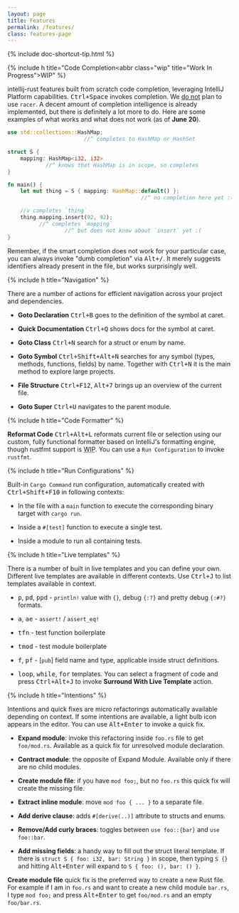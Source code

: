 ```yaml
---
layout: page
title: Features
permalink: /features/
class: features-page
---
```


{% include doc-shortcut-tip.html %}

{% include h title="Code Completion<abbr class=\"wip\" title=\"Work In Progress\">WIP</abbr>" %}

intellij-rust features built from scratch code completion, leveraging IntelliJ
Platform capabilities. <kbd>Ctrl+Space</kbd> invokes completion. We [do not](http://localhost:4000/docs/faq.html#racer)
plan to use `racer`. A decent amount of completion intelligence is already implemented,
but there is definitely a lot more to do. Here are some examples of what works and
what does not work (as of **June 20**).

```rust
use std::collections::HashMap;
                        //^ completes to HashMap or HashSet

struct S {
    mapping: HashMap<i32, i32>
            //^ knows that HashMap is in scope, so completes
}

fn main() {
    let mut thing = S { mapping: HashMap::default() };
                                          //^ no completion here yet :(

    //v completes `thing`
    thing.mapping.insert(92, 92);
          //^ completes `mapping`
                  //^ but does not know about `insert` yet :(
}
```

Remember, if the smart completion does not work for your particular case,
you can always invoke "dumb completion" via <kbd>Alt+/</kbd>. It merely suggests
identifiers already present in the file, but works surprisingly well.

{% include h title="Navigation" %}

There are a number of actions for efficient navigation across your project and dependencies.

* **Goto Declaration** <kbd>Ctrl+B</kbd> goes to the definition of the symbol at caret.

* **Quick Documentation** <kbd>Ctrl+Q</kbd> shows docs for the symbol at caret.

* **Goto Class** <kbd>Ctrl+N</kbd> search for a struct or enum by name.

* **Goto Symbol** <kbd>Ctrl+Shift+Alt+N</kbd> searches for any symbol (types, methods,
  functions, fields) by name. Together with <kbd>Ctrl+N</kbd> it is the main
  method to explore large projects.

* **File Structure** <kbd>Ctrl+F12</kbd>, <kbd>Alt+7</kbd> brings up an overview of the current file.

* **Goto Super** <kbd>Ctrl+U</kbd> navigates to the parent module.


{% include h title="Code Formatter" %}

**Reformat Code** <kbd>Ctrl+Alt+L</kbd> reformats current file or selection using our custom,
fully functional formatter based on IntelliJ's formatting engine, though rustfmt
support is <abbr class="wip" title="Work In Progress">WIP</abbr>. You can use a `Run Configuration` to invoke
`rustfmt`.


{% include h title="Run Configurations" %}

Built-in `Cargo Command` run configuration, automatically created with
<kbd>Ctrl+Shift+F10</kbd> in following contexts:

  * In the file with a `main` function to execute the corresponding binary
    target with `cargo run`.

  * Inside a `#[test]` function to execute a single test.

  * Inside a module to run all containing tests.


{% include h title="Live templates" %}

There is a number of built in live templates and you can define your own.
Different live templates are available in different contexts. Use
<kbd>Ctrl+J</kbd> to list templates available in context.

  * <kbd>p</kbd>, <kbd>pd</kbd>, <kbd>ppd</kbd> - `println!` value with `{}`,
    debug `{:?}` and pretty debug `{:#?}` formats.

  * <kbd>a</kbd>, <kbd>ae</kbd> - `assert!` / `assert_eq!`

  * <kbd>tfn</kbd> - test function boilerplate

  * <kbd>tmod</kbd> - test module boilerplate

  * <kbd>f</kbd>, <kbd>pf</kbd> - \[`pub`\] field name and type, applicable
    inside struct definitions.

  * <kbd>loop</kbd>, <kbd>while</kbd>, <kbd>for</kbd> templates. You can select
    a fragment of code and press <kbd>Ctrl+Alt+J</kbd> to invoke **Surround With
    Live Template** action.


{% include h title="Intentions" %}

Intentions and quick fixes are micro refactorings automatically available
depending on context. If some intentions are available, a light bulb icon
appears in the editor. You can use <kbd>Alt+Enter</kbd> to invoke a quick fix.

  * **Expand module**: invoke this refactoring inside `foo.rs` file to get `foo/mod.rs`.
    Available as a quick fix for unresolved module declaration.

  * **Contract module**: the opposite of Expand Module. Available only if there
    are no child modules.

  * **Create module file**: if you have `mod foo;`, but no `foo.rs` this quick fix
    will create the missing file.

  * **Extract inline module**: move `mod foo { ... }` to a separate file.

  * **Add derive clause**: adds `#[derive(..)]` attribute to structs and enums.

  * **Remove/Add curly braces**: toggles between `use foo::{bar}` and `use foo::bar`.

  * **Add missing fields**: a handy way to fill out the struct literal template.
    If there is `struct S { foo: i32, bar: String }` in scope, then typing `S {}`
    and hitting <kbd>Alt+Enter</kbd> will expand to `S { foo: (), bar: () }`.

**Create module file** quick fix is the preferred way to create a new Rust file.
For example if I am in `foo.rs` and want to create a new child module `bar.rs`,
I type `mod foo;` and press <kbd>Alt+Enter</kbd> to get `foo/mod.rs` and an
empty `foo/bar.rs`.
